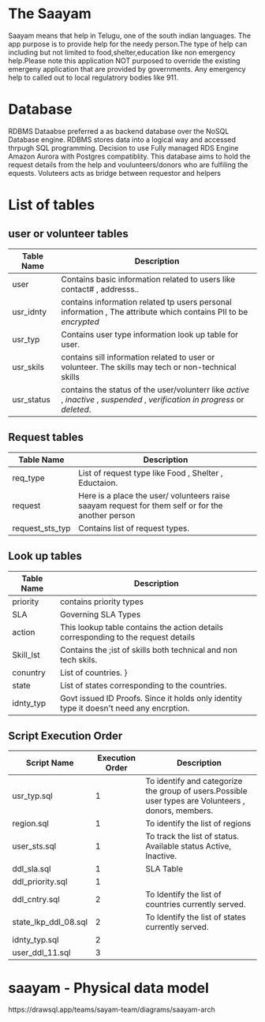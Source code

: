 
# The Saayam
<p>
Saayam means that help in Telugu, one of the south indian languages. The app purpose is to provide help for the needy person.The type of help can including but not limited to food,shelter,education like non emergency help.Please note this application NOT purposed to override the existing emergeny application that are provided by governments. Any emergency help to called out to local regulatrory bodies like 911. </p>

# Database 
 <p> RDBMS Dataabse preferred a as backend database over the NoSQL Database engine.
 RDBMS stores data into a logical way and accessed thrpugh SQL programming. 
 Decision to use Fully managed RDS Engine Amazon Aurora with Postgres compatiblity.
 This database aims to hold the request details from the help and voulunteers/donors who are fulfiling the equests. Voluteers acts as bridge between requestor and helpers </p>
 
 # List of tables 
 ## user or volunteer tables
   | Table Name | Description                                                                                                      | 
   | ---------- | ---------------------------------------------------------------------------------------------------------------- |
   | user | Contains basic information related to users like contact# , addresss.. | 
   | usr_idnty | contains information related tp users personal information , The attribute which contains PII to be *encrypted* |
   | usr_typ | Contains user type information look up table for user. |
   | usr_skils | contains sill information related to user or volunteer. The skills may tech or non-technical skills |
   | usr_status | contains the status of the user/volunterr like *active* , *inactive* , *suspended* , *verification in progress* or *deleted*. |

 ## Request tables
 | Table Name | Description | 
   | ---------- | ----------- |
   | req_type |    List of request type like Food , Shelter , Eductaion. |
   | request  | Here is a place the user/ volunteers raise saayam request for them self or for the another person | 
   | request_sts_typ | Contains list of request types. | 
   
      
 ## Look up tables
  | Table Name | Description |
  | ---------- | ----------- |
  | priority | contains priority types |
  | SLA | Governing SLA Types |
  | action | This lookup table contains the action details corresponding to the request details |
  | Skill_lst | Contains the ;ist of skills both technical and non tech skils.|
  | conuntry | List of countries. } 
  | state    | List of states corresponding to the countries.| 
  | idnty_typ | Govt issued ID Proofs. Since it holds only identity type it doesn't need any encrption. |

  ## Script Execution Order 
  | Script Name | Execution Order | Description |
  |-------------| ----------------|--------------|
  | usr_typ.sql| 1 | To identify and categorize the group of users.Possible user types are Volunteers , donors, members.|
  | region.sql | 1|  To identify the list of regions |
  | user_sts.sql|1| To track the list of status. Available status Active, Inactive.|
  | ddl_sla.sql| 1| SLA Table| 
  | ddl_priority.sql|1| |
  | ddl_cntry.sql|2| To Identify the list of countries currently served.| 
  | state_lkp_ddl_08.sql|2|To Identify the list of states currently served.|
  | idnty_typ.sql| 2 | |
  | user_ddl_11.sql|3| |
  

 # saayam - Physical data model 

 <link> https://drawsql.app/teams/sayam-team/diagrams/saayam-arch </link>
  
  

 

  
 
 
